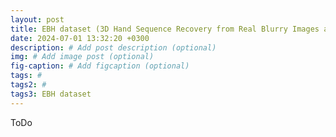 ```yaml
---
layout: post
title: EBH dataset (3D Hand Sequence Recovery from Real Blurry Images and Event Stream, ECCV, 2024)
date: 2024-07-01 13:32:20 +0300
description: # Add post description (optional)
img: # Add image post (optional)
fig-caption: # Add figcaption (optional)
tags: #
tags2: #
tags3: EBH dataset
---
```


ToDo
